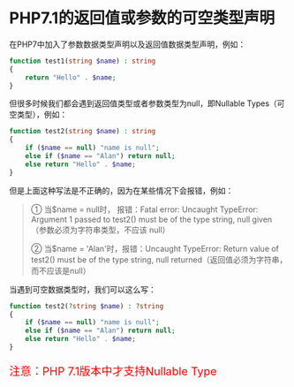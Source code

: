 # PHP7.1的返回值或参数的可空类型声明

<!-- more -->

在PHP7中加入了参数数据类型声明以及返回值数据类型声明，例如：

```php
function test1(string $name) : string
{
    return "Hello" . $name;
}  
```

但很多时候我们都会遇到返回值类型或者参数类型为null，即Nullable Types（可空类型），例如：

```php
function test2(string $name) : string
{
    if ($name == null) "name is null";
    else if ($name == "Alan") return null;
    else return "Hello" . $name;
}
```

但是上面这种写法是不正确的，因为在某些情况下会报错，例如：

> ① 当$name = null时， 报错：Fatal error: Uncaught TypeError: Argument 1 passed to test2() must be of the type string, null given（参数必须为字符串类型，不应该 null）
>
> ② 当$name = 'Alan'时，报错：Uncaught TypeError: Return value of test2() must be of the type string, null returned（返回值必须为字符串，而不应该是null）

当遇到可空数据类型时，我们可以这么写：

```php
function test2(?string $name) : ?string
{
    if ($name == null) "name is null";
    else if ($name == "Alan") return null;
    else return "Hello" . $name;
}
```

<p style="color:red;font-size:20px;">注意：PHP 7.1版本中才支持Nullable Type</p>